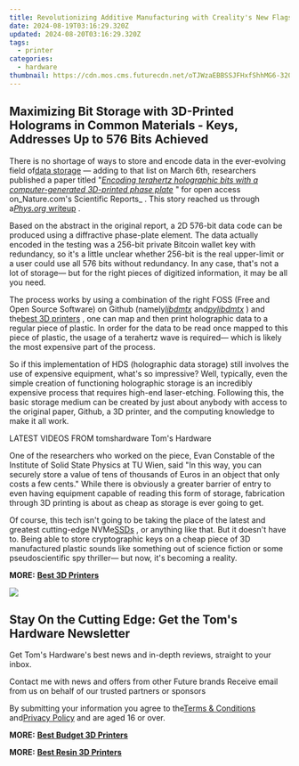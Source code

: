 ```yaml
---
title: Revolutionizing Additive Manufacturing with Creality's New Flagship K1C & Improved Ender 3 V3 Series
date: 2024-08-19T03:16:29.320Z
updated: 2024-08-20T03:16:29.320Z
tags:
  - printer
categories:
  - hardware
thumbnail: https://cdn.mos.cms.futurecdn.net/oTJWzaEBBSSJFHxfShhMG6-320-80.jpg
---
```


## Maximizing Bit Storage with 3D-Printed Holograms in Common Materials - Keys, Addresses Up to 576 Bits Achieved

There is no shortage of ways to store and encode data in the ever-evolving field of[data storage](https://www.tomshardware.com/pc-components/storage) — adding to that list on March 6th, researchers published a paper titled "[_Encoding terahertz holographic bits with a computer-generated 3D-printed phase plate_](https://go.redirectingat.com/?id=92X1584492&xcust=tomshardware%5Fus%5F3591168667464716127&xs=1&url=https%3A%2F%2Fwww.nature.com%2Farticles%2Fs41598-024-56113-2&sref=https%3A%2F%2Fwww.tomshardware.com%2F3d-printing%2F3d-printed-holographics-can-encode-data-using-common-plastic-keys-and-addresses-up-to-576-bits-with-redundancy) " for open access on_Nature.com's Scientific Reports_ . This story reached us through a[_Phys.org_ writeup](https://phys.org/news/2024-03-holographic-message-encoded-simple-plastic.html) .

 Based on the abstract in the original report, a 2D 576-bit data code can be produced using a diffractive phase-plate element. The data actually encoded in the testing was a 256-bit private Bitcoin wallet key with redundancy, so it's a little unclear whether 256-bit is the real upper-limit or a user could use all 576 bits without redundancy. In any case, that's not a lot of storage— but for the right pieces of digitized information, it may be all you need.

 The process works by using a combination of the right FOSS (Free and Open Source Software) on Github (namely[_libdmtx_](https://github.com/dmtx/libdmtx) and[_pylibdmtx_](https://github.com/NaturalHistoryMuseum/pylibdmtx) ) and the[best 3D printers](https://www.tomshardware.com/best-picks/best-3d-printers) , one can map and then print holographic data to a regular piece of plastic. In order for the data to be read once mapped to this piece of plastic, the usage of a terahertz wave is required— which is likely the most expensive part of the process.

 So if this implementation of HDS (holographic data storage) still involves the use of expensive equipment, what's so impressive? Well, typically, even the simple creation of functioning holographic storage is an incredibly expensive process that requires high-end laser-etching. Following this, the basic storage medium can be created by just about anybody with access to the original paper, Github, a 3D printer, and the computing knowledge to make it all work.

 LATEST VIDEOS FROM tomshardware Tom's Hardware

 One of the researchers who worked on the piece, Evan Constable of the Institute of Solid State Physics at TU Wien, said "In this way, you can securely store a value of tens of thousands of Euros in an object that only costs a few cents." While there is obviously a greater barrier of entry to even having equipment capable of reading this form of storage, fabrication through 3D printing is about as cheap as storage is ever going to get.

 Of course, this tech isn't going to be taking the place of the latest and greatest cutting-edge NVMe[SSDs](https://www.tomshardware.com/reviews/best-ssds,3891.html) , or anything like that. But it doesn't have to. Being able to store cryptographic keys on a cheap piece of 3D manufactured plastic sounds like something out of science fiction or some pseudoscientific spy thriller— but now, it's becoming a reality.

**MORE:** [**Best 3D Printers**](https://www.tomshardware.com/best-picks/best-3d-printers)

<!-- affiliate ads begin -->
<a href="https://secure.2checkout.com/order/checkout.php?PRODS=4620780&QTY=1&AFFILIATE=108875&CART=1"><img src="https://secure.avangate.com/images/merchant/07dd4d5a72f5740ef0f035f201951476/728__90banner.jpg" border="0"></a>
<!-- affiliate ads end -->
## Stay On the Cutting Edge: Get the Tom's Hardware Newsletter

 Get Tom's Hardware's best news and in-depth reviews, straight to your inbox.

 Contact me with news and offers from other Future brands  Receive email from us on behalf of our trusted partners or sponsors

 By submitting your information you agree to the[Terms & Conditions](https://futureplc.com/terms-conditions/) and[Privacy Policy](https://futureplc.com/privacy-policy/) and are aged 16 or over.

**MORE:** [**Best Budget 3D Printers**](https://www.tomshardware.com/best-picks/best-budget-3d-printers)

**MORE:** [**Best Resin 3D Printers**](https://www.tomshardware.com/best-picks/best-resin-3d-printers)


<ins class="adsbygoogle"
     style="display:block"
     data-ad-format="autorelaxed"
     data-ad-client="ca-pub-7571918770474297"
     data-ad-slot="1223367746"></ins>



<ins class="adsbygoogle"
     style="display:block"
     data-ad-client="ca-pub-7571918770474297"
     data-ad-slot="8358498916"
     data-ad-format="auto"
     data-full-width-responsive="true"></ins>


